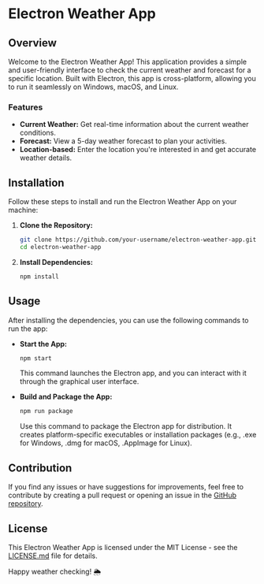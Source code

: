 # Electron Weather App

## Overview

Welcome to the Electron Weather App! This application provides a simple and user-friendly interface to check the current weather and forecast for a specific location. Built with Electron, this app is cross-platform, allowing you to run it seamlessly on Windows, macOS, and Linux.

### Features

- **Current Weather:** Get real-time information about the current weather conditions.
- **Forecast:** View a 5-day weather forecast to plan your activities.
- **Location-based:** Enter the location you're interested in and get accurate weather details.

## Installation

Follow these steps to install and run the Electron Weather App on your machine:

1. **Clone the Repository:**
   ```bash
   git clone https://github.com/your-username/electron-weather-app.git
   cd electron-weather-app
   ```

2. **Install Dependencies:**
   ```bash
   npm install
   ```

## Usage

After installing the dependencies, you can use the following commands to run the app:

- **Start the App:**
  ```bash
  npm start
  ```
  This command launches the Electron app, and you can interact with it through the graphical user interface.

- **Build and Package the App:**
  ```bash
  npm run package
  ```
  Use this command to package the Electron app for distribution. It creates platform-specific executables or installation packages (e.g., .exe for Windows, .dmg for macOS, .AppImage for Linux).

## Contribution

If you find any issues or have suggestions for improvements, feel free to contribute by creating a pull request or opening an issue in the [GitHub repository](https://github.com/your-username/electron-weather-app).

## License

This Electron Weather App is licensed under the MIT License - see the [LICENSE.md](LICENSE.md) file for details.

Happy weather checking! 🌦️
